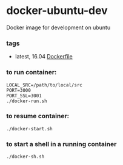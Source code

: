 # docker-ubuntu-dev
Docker image for development on ubuntu

### tags

- latest, 16.04 [Dockerfile](https://github.com/arthurmilliken/docker-dev/blob/master/ubuntu-dev/Dockerfile)

### to run container:

    LOCAL_SRC=/path/to/local/src
    PORT=3000
    PORT_SSL=3001
    ./docker-run.sh

### to resume container:

    ./docker-start.sh

### to start a shell in a running container

    ./docker-sh.sh
